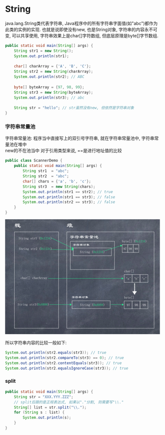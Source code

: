 # String

java.lang.String类代表字符串, Java程序中的所有字符串字面值(如"abc")都作为此类的实例的实现. 也就是说即使没有new, 也是String对象, 字符串的内容永不可变, 可以共享使用, 字符串效果上是char[]字符数组, 但底层原理是byte[]字节数组.  

```java
public static void main(String[] args) {
    String str1 = new String();
    System.out.println(str1);

    char[] charArray = {'A', 'B', 'C'};
    String str2 = new String(charArray);
    System.out.println(str2); // ABC

    byte[] byteArray = {97, 98, 99};
    String str3 = new String(byteArray);
    System.out.println(str3); // abc

    String str = "hello"; // str虽然没有new, 但依然是字符串对象
}
```

### 字符串常量池

字符串常量池: 程序当中直接写上的双引号字符串, 就在字符串常量池中, 字符串常量池在堆中  
new的不在池当中
对于引用类型来说, ==是进行地址值的比较  

```java
public class ScannerDemo {
    public static void main(String[] args) {
        String str1  = "abc";
        String str2  = "abc";
        char[] chars = {'a', 'b', 'c'};
        String str3  = new String(chars);
        System.out.println(str1 == str2); // true
        System.out.println(str1 == str3); // false
        System.out.println(str2 == str3); // false
    }
}
```

![](images/11.png)

所以字符串内容的比较一般如下: 

```java
System.out.println(str2.equals(str3)); // true
System.out.println(str2.compareTo(str3) == 0); // true
System.out.println(str2.contentEquals(str3)); // true
System.out.println(str2.equalsIgnoreCase(str3)); // true
```

### split

```java
public static void main(String[] args) {
    String str = "XXX.YYY.ZZZ";
    // split后跟的是正规表达式, 如果以"."分割, 则需要写"\\."
    String[] list = str.split("\\.");
    for (String s : list) {
        System.out.println(s);
    }
}
```